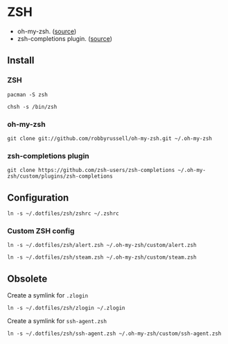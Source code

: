 # ZSH

*   oh-my-zsh. ([source][1])
*   zsh-completions plugin. ([source][2])

## Install

### ZSH

`pacman -S zsh`

`chsh -s /bin/zsh`

### oh-my-zsh

`git clone git://github.com/robbyrussell/oh-my-zsh.git ~/.oh-my-zsh`

### zsh-completions plugin

`git clone https://github.com/zsh-users/zsh-completions
 ~/.oh-my-zsh/custom/plugins/zsh-completions`

## Configuration

`ln -s ~/.dotfiles/zsh/zshrc ~/.zshrc`

### Custom ZSH config

`ln -s ~/.dotfiles/zsh/alert.zsh ~/.oh-my-zsh/custom/alert.zsh`

`ln -s ~/.dotfiles/zsh/steam.zsh ~/.oh-my-zsh/custom/steam.zsh`

## Obsolete

Create a symlink for `.zlogin`

`ln -s ~/.dotfiles/zsh/zlogin ~/.zlogin`

Create a symlink for `ssh-agent.zsh`

`ln -s ~/.dotfiles/zsh/ssh-agent.zsh ~/.oh-my-zsh/custom/ssh-agent.zsh`

[1]: https://github.com/robbyrussell/oh-my-zsh
[2]: https://github.com/zsh-users/zsh-completions
